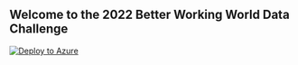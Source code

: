 ## Welcome to the 2022 Better Working World Data Challenge

[![Deploy to Azure](https://aka.ms/deploytoazurebutton)](https://portal.azure.com/#create/Microsoft.Template/uri/https%3A%2F%2Fraw.githubusercontent.com%2FEY-Data-Science-Program%2F2022-Better-Working-World-Data-Challenge%2Fmain%2Fplatform%2Fazurerm.json%3Ftoken%3DGHSAT0AAAAAABQ45XMGP3NWJRQZGNFOGQQMYPYMQ4A)
